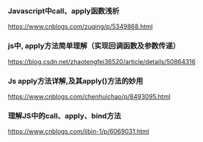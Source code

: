 ### Javascript中call、apply函数浅析
https://www.cnblogs.com/zuqing/p/5349868.html

### js中, apply方法简单理解（实现回调函数及参数传递）
https://blog.csdn.net/zhaotengfei36520/article/details/50864316

### Js apply方法详解,及其apply()方法的妙用
https://www.cnblogs.com/chenhuichao/p/8493095.html

### 理解JS中的call、apply、bind方法
https://www.cnblogs.com/libin-1/p/6069031.html

### 